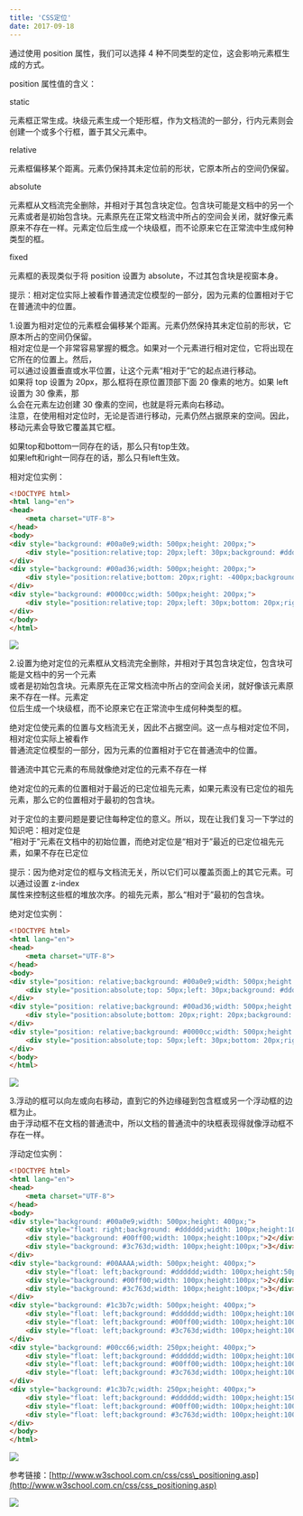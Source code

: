 ```yaml
---
title: 'CSS定位'
date: 2017-09-18
---   
```

通过使用 position 属性，我们可以选择 4 种不同类型的定位，这会影响元素框生成的方式。  
  

position 属性值的含义：  
  

static  

 元素框正常生成。块级元素生成一个矩形框，作为文档流的一部分，行内元素则会创建一个或多个行框，置于其父元素中。  

relative  

 元素框偏移某个距离。元素仍保持其未定位前的形状，它原本所占的空间仍保留。  

absolute  

 元素框从文档流完全删除，并相对于其包含块定位。包含块可能是文档中的另一个元素或者是初始包含块。元素原先在正常文档流中所占的空间会关闭，就好像元素原来不存在一样。元素定位后生成一个块级框，而不论原来它在正常流中生成何种类型的框。  

fixed  

 元素框的表现类似于将 position 设置为 absolute，不过其包含块是视窗本身。  
  

提示：相对定位实际上被看作普通流定位模型的一部分，因为元素的位置相对于它在普通流中的位置。

1.设置为相对定位的元素框会偏移某个距离。元素仍然保持其未定位前的形状，它原本所占的空间仍保留。  
相对定位是一个非常容易掌握的概念。如果对一个元素进行相对定位，它将出现在它所在的位置上。然后，  
可以通过设置垂直或水平位置，让这个元素“相对于”它的起点进行移动。  
如果将 top 设置为 20px，那么框将在原位置顶部下面 20 像素的地方。如果 left 设置为 30 像素，那  
么会在元素左边创建 30 像素的空间，也就是将元素向右移动。  
注意，在使用相对定位时，无论是否进行移动，元素仍然占据原来的空间。因此，移动元素会导致它覆盖其它框。  
  
如果top和bottom一同存在的话，那么只有top生效。  
如果left和right一同存在的话，那么只有left生效。

相对定位实例：

```html
<!DOCTYPE html>
<html lang="en">
<head>
    <meta charset="UTF-8">
</head>
<body>
<div style="background: #00a0e9;width: 500px;height: 200px;">
    <div style="position:relative;top: 20px;left: 30px;background: #dddddd;width: 100px;height:100px;"></div>
</div>
<div style="background: #00ad36;width: 500px;height: 200px;">
    <div style="position:relative;bottom: 20px;right: -400px;background: #dddddd;width: 100px;height:100px;"></div>
</div>
<div style="background: #0000cc;width: 500px;height: 200px;">
    <div style="position:relative;top: 20px;left: 30px;bottom: 20px;right: -400px;background: #dddddd;width: 100px;height:100px;"></div>
</div>
</body>
</html>
```
  
![](https://img-blog.csdn.net/20170918175301384?watermark/2/text/aHR0cDovL2Jsb2cuY3Nkbi5uZXQveHV0b25nYmFv/font/5a6L5L2T/fontsize/400/fill/I0JBQkFCMA/dissolve/70/gravity/Center)  

2.设置为绝对定位的元素框从文档流完全删除，并相对于其包含块定位，包含块可能是文档中的另一个元素  
或者是初始包含块。元素原先在正常文档流中所占的空间会关闭，就好像该元素原来不存在一样。元素定  
位后生成一个块级框，而不论原来它在正常流中生成何种类型的框。  
  
绝对定位使元素的位置与文档流无关，因此不占据空间。这一点与相对定位不同，相对定位实际上被看作  
普通流定位模型的一部分，因为元素的位置相对于它在普通流中的位置。  
  
普通流中其它元素的布局就像绝对定位的元素不存在一样  
  
绝对定位的元素的位置相对于最近的已定位祖先元素，如果元素没有已定位的祖先元素，那么它的位置相对于最初的包含块。  
  
对于定位的主要问题是要记住每种定位的意义。所以，现在让我们复习一下学过的知识吧：相对定位是  
“相对于”元素在文档中的初始位置，而绝对定位是“相对于”最近的已定位祖先元素，如果不存在已定位  
  
提示：因为绝对定位的框与文档流无关，所以它们可以覆盖页面上的其它元素。可以通过设置 z-index  
属性来控制这些框的堆放次序。的祖先元素，那么“相对于”最初的包含块。

绝对定位实例：

```html
<!DOCTYPE html>
<html lang="en">
<head>
    <meta charset="UTF-8">
</head>
<body>
<div style="position: relative;background: #00a0e9;width: 500px;height: 200px;">
    <div style="position:absolute;top: 50px;left: 30px;background: #dddddd;width: 100px;height:100px;"></div>
</div>
<div style="position: relative;background: #00ad36;width: 500px;height: 200px;">
    <div style="position:absolute;bottom: 20px;right: 20px;background: #dddddd;width: 100px;height:100px;"></div>
</div>
<div style="position: relative;background: #0000cc;width: 500px;height: 200px;">
    <div style="position:absolute;top: 50px;left: 30px;bottom: 20px;right: -400px;background: #dddddd;width: 100px;height:100px;"></div>
</div>
</body>
</html>
```
  
![](https://img-blog.csdn.net/20170918175454447?watermark/2/text/aHR0cDovL2Jsb2cuY3Nkbi5uZXQveHV0b25nYmFv/font/5a6L5L2T/fontsize/400/fill/I0JBQkFCMA/dissolve/70/gravity/Center)  

3.浮动的框可以向左或向右移动，直到它的外边缘碰到包含框或另一个浮动框的边框为止。  
由于浮动框不在文档的普通流中，所以文档的普通流中的块框表现得就像浮动框不存在一样。

浮动定位实例：

```html
<!DOCTYPE html>
<html lang="en">
<head>
    <meta charset="UTF-8">
</head>
<body>
<div style="background: #00a0e9;width: 500px;height: 400px;">
    <div style="float: right;background: #dddddd;width: 100px;height:100px;">1</div>
    <div style="background: #00ff00;width: 100px;height:100px;">2</div>
    <div style="background: #3c763d;width: 100px;height:100px;">3</div>
</div>
<div style="background: #00AAAA;width: 500px;height: 400px;">
    <div style="float: left;background: #dddddd;width: 100px;height:50px;">1</div>
    <div style="background: #00ff00;width: 100px;height:100px;">2</div>
    <div style="background: #3c763d;width: 100px;height:100px;">3</div>
</div>
<div style="background: #1c3b7c;width: 500px;height: 400px;">
    <div style="float: left;background: #dddddd;width: 100px;height:100px;">1</div>
    <div style="float: left;background: #00ff00;width: 100px;height:100px;">2</div>
    <div style="float: left;background: #3c763d;width: 100px;height:100px;">3</div>
</div>
<div style="background: #00cc66;width: 250px;height: 400px;">
    <div style="float: left;background: #dddddd;width: 100px;height:100px;">1</div>
    <div style="float: left;background: #00ff00;width: 100px;height:100px;">2</div>
    <div style="float: left;background: #3c763d;width: 100px;height:100px;">3</div>
</div>
<div style="background: #1c3b7c;width: 250px;height: 400px;">
    <div style="float: left;background: #dddddd;width: 100px;height:150px;">1</div>
    <div style="float: left;background: #00ff00;width: 100px;height:100px;">2</div>
    <div style="float: left;background: #3c763d;width: 100px;height:100px;">3</div>
</div>
</body>
</html>
```
  
  

![](https://img-blog.csdn.net/20170918180251062?watermark/2/text/aHR0cDovL2Jsb2cuY3Nkbi5uZXQveHV0b25nYmFv/font/5a6L5L2T/fontsize/400/fill/I0JBQkFCMA/dissolve/70/gravity/Center)

参考链接：[http://www.w3school.com.cn/css/css\_positioning.asp](http://www.w3school.com.cn/css/css_positioning.asp)

![](https://img-blog.csdn.net/20170918180519356?watermark/2/text/aHR0cDovL2Jsb2cuY3Nkbi5uZXQveHV0b25nYmFv/font/5a6L5L2T/fontsize/400/fill/I0JBQkFCMA/dissolve/70/gravity/Center)